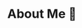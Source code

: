 # About Me 👋

<!--
**alirezamj/alirezamj** is a ✨ _special_ ✨ repository because its `README.md` (this file) appears on your GitHub profile.

Here are some ideas to get you started:

- 🔭 I’m currently working on ...
- 🌱 I’m currently learning NodeJs , and decided to learn TypeScript in the next phaze.
- 👯 I’m looking to collaborate on ...
- 🤔 I’m looking for help with ...
- 💬 Ask me about ...
- 📫 How to reach me: alirezaj5zo23@gmail.com
- 😄 Pronouns: ...
- ⚡ Fun fact: I'm left-handed.
-->
